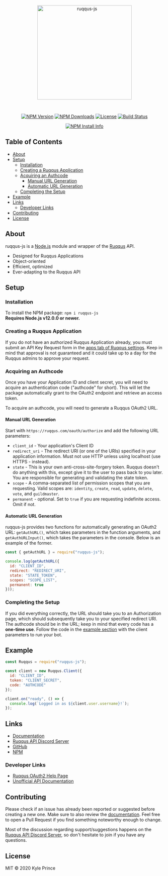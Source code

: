 <div align="center">
  <br />
  <p>
    <img src="https://i.imgur.com/7ZsJ82E.png" width="300" alt="ruqqus-js" /></a>
  </p>
  <br />
  <p>
    <a href="https://www.npmjs.com/package/ruqqus-js"><img src="https://img.shields.io/npm/v/ruqqus-js.svg?maxAge=3600" alt="NPM Version" /></a>
    <a href="https://www.npmjs.com/package/ruqqus-js"><img src="https://img.shields.io/npm/dt/ruqqus-js.svg?maxAge=3600" alt="NPM Downloads" /></a>
    <a href="https://david-dm.org/acikek/ruqqus-js"><img src="https://img.shields.io/david/acikek/ruqqus-js.svg?maxAge=3600" alt="License" /></a>
    <a href="https://github.com/acikek/ruqqus-js/blob/master/LICENSE"><img src="https://img.shields.io/github/license/acikek/ruqqus-js" alt="Build Status" /></a>
  </p>
  <p>
    <a href="https://nodei.co/npm/ruqqus-js/"><img src="https://nodei.co/npm/ruqqus-js.png?downloads=true" alt="NPM Install Info" /></a>
  </p>
</div>

## Table of Contents

- [About](#about)
- [Setup](#setup)
  - [Installation](#installation)
  - [Creating a Ruqqus Application](#creating-a-ruqqus-application)
  - [Acquiring an Authcode](#acquiring-an-authcode)
    - [Manual URL Generation](#manual-url-generation)
    - [Automatic URL Generation](#automatic-url-generation)
  - [Completing the Setup](#completing-the-setup)
- [Example](#example)
- [Links](#links)
  - [Developer Links](#developer-links)
- [Contributing](#contributing)
- [License](#license)

## About

ruqqus-js is a [Node.js](https://nodejs.org) module and wrapper of the [Ruqqus](https://ruqqus.com) API.

- Designed for Ruqqus Applications
- Object-oriented
- Efficient, optimized
- Ever-adapting to the Ruqqus API

## Setup

### Installation
To install the NPM package: `npm i ruqqus-js`<br>
**Requires Node.js v12.0.0 or newer.**

### Creating a Ruqqus Application
If you do not have an authorized Ruqqus Application already, you must submit an API Key Request form in the [apps tab of Ruqqus settings](https://ruqqus.com/settings/apps). Keep in mind that approval is not guaranteed and it could take up to a day for the Ruqqus admins to approve your request.

### Acquiring an Authcode
Once you have your Application ID and client secret, you will need to acquire an authentication code ("authcode" for short). This will let the package automatically grant to the OAuth2 endpoint and retrieve an access token. 

To acquire an authcode, you will need to generate a Ruqqus OAuth2 URL.

#### Manual URL Generation

Start with `https://ruqqus.com/oauth/authorize` and add the following URL parameters:

- `client_id` - Your application's Client ID
- `redirect_uri` - The redirect URI (or one of the URIs) specified in your application information. Must not use HTTP unless using localhost (use HTTPS - 
instead).
- `state` - This is your own anti-cross-site-forgery token. Ruqqus doesn't do anything with this, except give it to the user to pass back to you later. You are responsible for generating and validating the state token.
- `scope` - A comma-separated list of permission scopes that you are requesting. Valid scopes are: `identity`, `create`, `read`, `update`, `delete`, `vote`, and `guildmaster`.
- `permanent` - optional. Set to `true` if you are requesting indefinite access. Omit if not.

#### Automatic URL Generation

ruqqus-js provides two functions for automatically generating an OAuth2 URL: `getAuthURL()`, which takes parameters in the function arguments, and `getAuthURLInput()`, which takes the parameters in the console. Below is an example of the former.

```js
const { getAuthURL } = require("ruqqus-js");

console.log(getAuthURL({
  id: "CLIENT_ID",
  redirect: "REDIRECT_URI",
  state: "STATE_TOKEN",
  scopes: "SCOPE_LIST",
  permanent: true
}));
```

### Completing the Setup

If you did everything correctly, the URL should take you to an Authorization page, which should subsequently take you to your specified redirect URI. The authcode should be in the URL; keep in mind that every code has a **one-time use**. Follow the code in the [example section](#example) with the client parameters to run your bot.

## Example

```js
const Ruqqus = require("ruqqus-js");

const client = new Ruqqus.Client({
  id: "CLIENT_ID",
  token: "CLIENT_SECRET",
  code: "AUTHCODE"
});

client.on("ready", () => {
  console.log(`Logged in as ${client.user.username}!`);
});
```

## Links

- [Documentation](https://github.com/acikek/ruqqus-js/wiki)
- [Ruqqus API Discord Server](https://discord.com/invite/GWRutXB)
- [GitHub](https://github.com/acikek/ruqqus-js)
- [NPM](https://npmjs.com/package/ruqqus-js)

### Developer Links

- [Ruqqus OAuth2 Help Page](https://ruqqus.com/help/oauth)
- [Unofficial API Documentation](https://drive.google.com/file/d/1dFzkVxidCHpvnUUTaYtLu6Cu7Wh0oeni/view)

## Contributing

Please check if an issue has already been reported or suggested before creating a new one. Make sure to also review the [documentation](https://github.com/acikek/ruqqus-js/wiki). Feel free to open a Pull Request if you find something noteworthy enough to change.

Most of the discussion regarding support/suggestions happens on the [Ruqqus API Discord Server](https://discord.com/invite/GWRutXB), so don't hesitate to join if you have any questions.

## License

MIT © 2020 Kyle Prince